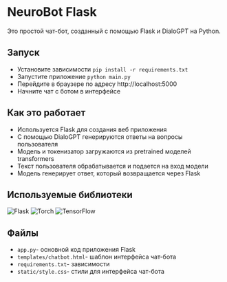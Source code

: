 # NeuroBot Flask

Это простой чат-бот, созданный с помощью Flask и DialoGPT на Python.

## Запуск

- Установите зависимости `pip install -r requirements.txt`
- Запустите приложение `python main.py`
- Перейдите в браузере по адресу http://localhost:5000
- Начните чат с ботом в интерфейсе

## Как это работает
- Используется Flask для создания веб приложения
- С помощью DialoGPT генерируются ответы на вопросы пользователя
- Модель и токенизатор загружаются из pretrained моделей transformers
- Текст пользователя обрабатывается и подается на вход модели
- Модель генерирует ответ, который возвращается через Flask

## Используемые библиотеки
![Flask](https://img.shields.io/badge/flask-%23000.svg?style=for-the-badge&logo=flask&logoColor=white)
![Torch](https://img.shields.io/badge/Torch-%23EE4C2C.svg?style=for-the-badge&logo=PyTorch&logoColor=white)	
![TensorFlow](https://img.shields.io/badge/TensorFlow-%23FF6F00.svg?style=for-the-badge&logo=TensorFlow&logoColor=white)

## Файлы
- `app.py`- основной код приложения Flask
- `templates/chatbot.html`- шаблон интерфейса чат-бота
- `requirements.txt`- зависимости
- `static/style.css`- стили для интерфейса чат-бота
